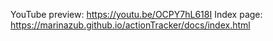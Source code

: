 YouTube preview: https://youtu.be/OCPY7hL618I
Index page: https://marinazub.github.io/actionTracker/docs/index.html
